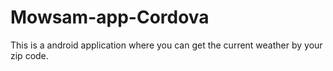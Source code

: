 # Mowsam-app-Cordova
This is a android application where you can get the current weather by your zip code.
